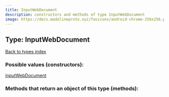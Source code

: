 ```yaml
---
title: InputWebDocument
description: constructors and methods of type InputWebDocument
image: https://docs.madelineproto.xyz/favicons/android-chrome-256x256.png
---
```

## Type: InputWebDocument  
[Back to types index](index.md)



### Possible values (constructors):

[inputWebDocument](../constructors/inputWebDocument.md)  



### Methods that return an object of this type (methods):



